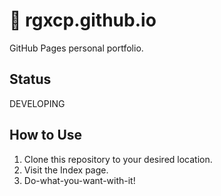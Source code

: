 # 🏹 rgxcp.github.io
GitHub Pages personal portfolio.

## Status
DEVELOPING

## How to Use
1. Clone this repository to your desired location.
2. Visit the Index page.
3. Do-what-you-want-with-it!

